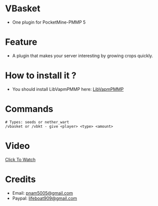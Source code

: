 # VBasket
- One plugin for PocketMine-PMMP 5

# Feature
- A plugin that makes your server interesting by growing crops quickly.

# How to install it ?
- You should install LibVapmPMMP here: [LibVapmPMMP](https://poggit.pmmp.io/ci/VennDev/LibVapmPMMP/LibVapmPMMP)

# Commands
```
# Types: seeds or nether_wart
/vbasket or /vbkt - give <player> <type> <amount>
```

# Video
[Click To Watch](https://github.com/VennDev/VBasket/assets/111500380/698b8532-b766-4f4e-be24-c64f08b4d36c)

# Credits
- Email: pnam5005@gmail.com
- Paypal: lifeboat909@gmail.com
